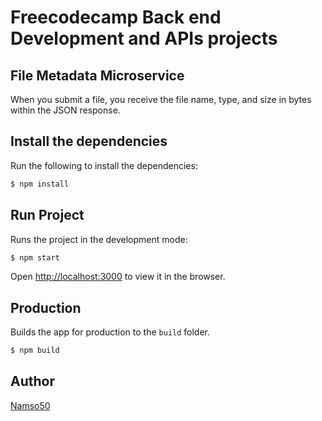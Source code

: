 # Freecodecamp Back end Development and APIs projects

## File Metadata Microservice
When you submit a file, you receive the file name, type, and size in bytes within the JSON response.

## Install the dependencies

Run the following to install the dependencies:

```bash
$ npm install
```

## Run Project

Runs the project in the development mode:

```bash
$ npm start
```

Open [http://localhost:3000](http://localhost:3000) to view it in the browser.

## Production

Builds the app for production to the `build` folder.

```bash
$ npm build
```

## Author
[Namso50](https://github.com/Namso50)
